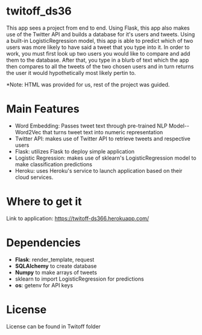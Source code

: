 # twitoff_ds36
This app sees a project from end to end. Using Flask, this app also makes use of the Twitter API and builds a database for it's users and tweets. Using a built-in LogisticRegression model, this app is able to predict which of two users was more likely to have said a tweet that you type into it. In order to work, you must first look up two users you would like to compare and add them to the database. After that, you type in a blurb of text which the app then compares to all the tweets of the two chosen users and in turn returns the user it would hypothetically most likely pertin to.

*Note: HTML was provided for us, rest of the project was guided.

# Main Features
* Word Embedding: Passes tweet text through pre-trained NLP Model--Word2Vec that turns tweet text into numeric representation
* Twitter API: makes use of Twitter API to retrieve tweets and respective users
* Flask: utilizes Flask to deploy simple application
* Logistic Regression: makes use of sklearn's LogisticRegression model to make classification predictions
* Heroku: uses Heroku's service to launch application based on their cloud services.

# Where to get it
Link to application: https://twitoff-ds366.herokuapp.com/

# Dependencies
* **Flask**: render_template, request
* **SQLAlchemy** to create database
* **Numpy** to make arrays of tweets
* sklearn to import LogisticRegression for predictions
* **os**: getenv for API keys

# License
License can be found in Twitoff folder
